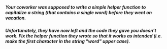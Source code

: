 ##### Your coworker was supposed to write a simple helper function to capitalize a string (that contains a single word) before they went on vacation.

##### Unfortunately, they have now left and the code they gave you doesn't work. Fix the helper function they wrote so that it works as intended (i.e. make the first character in the string "word" upper case).